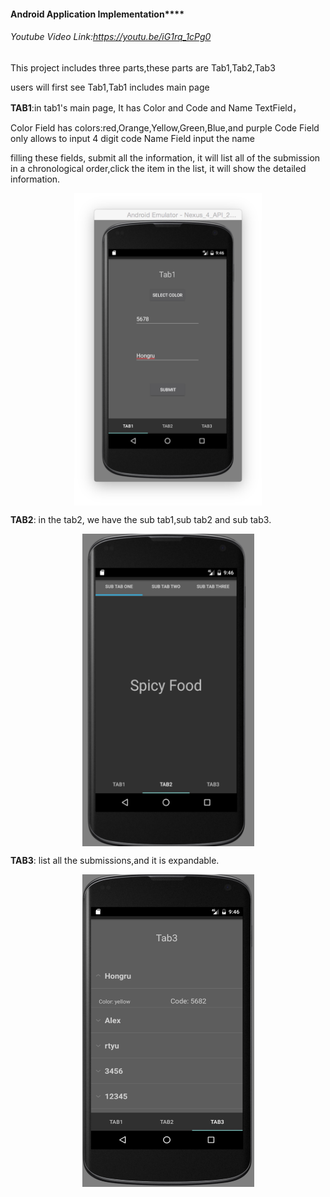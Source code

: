 #### Android Application Implementation****

###### Youtube Video Link:https://youtu.be/iG1rq_1cPg0

This project includes three parts,these parts are Tab1,Tab2,Tab3

users will first see Tab1,Tab1 includes main page

**TAB1**:in tab1's main page, It has Color and Code and Name TextField，

Color Field has colors:red,Orange,Yellow,Green,Blue,and purple Code Field only allows to input 4 digit code Name Field input the name

filling these fields, submit all the information, it will list all of the submission in a chronological order,click the item in the list, it will show the detailed information.
<div  align="center"> 
 <img src="markdownImage/tab1.jpeg" width = "300" height = "500" alt="图片名称" align=center />
</div>

**TAB2**: in the tab2, we have the sub tab1,sub tab2 and sub tab3.

<div  align="center"> 
 <img src="markdownImage/tab2.jpeg" width = "275" height = "500" alt="图片名称" align=center />
</div>

**TAB3**: list all the submissions,and it is expandable.

<div  align="center"> 
 <img src="markdownImage/tab3.jpeg" width = "275" height = "500" alt="图片名称" align=center />
</div>
